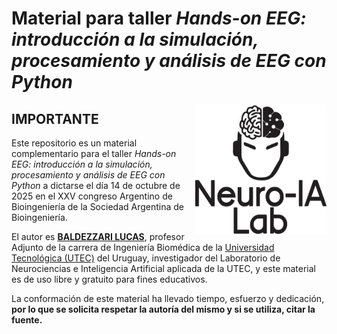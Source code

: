 # Material para taller *Hands-on EEG: introducción a la simulación, procesamiento y análisis de EEG con Python*

<img align="right" src="neuroialogo.png" alt="Neuro-IA Lab" width="210">

## IMPORTANTE

Este repositorio es un material complementario para el taller *Hands-on EEG: introducción a la simulación, procesamiento y análisis de EEG con Python* a dictarse el día 14 de octubre de 2025 en el XXV congreso Argentino de Bioingeniería de la Sociedad Argentina de Bioingeniería.

El autor es **[BALDEZZARI LUCAS](https://www.linkedin.com/in/lucasbaldezzari/)**, profesor Adjunto de la carrera de Ingeniería Biomédica de la [Universidad Tecnológica (UTEC)](https://utec.edu.uy/es/) del Uruguay, investigador del Laboratorio de Neurociencias e Inteligencia Artificial aplicada de la UTEC, y este material es de uso libre y gratuito para fines educativos.

La conformación de este material ha llevado tiempo, esfuerzo y dedicación, **por lo que se solicita respetar la autoría del mismo y si se utiliza, citar la fuente.**